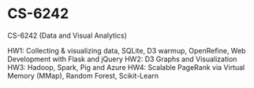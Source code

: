 # CS-6242
CS-6242 (Data and Visual Analytics)


HW1: Collecting & visualizing data, SQLite, D3 warmup, OpenRefine, Web Development with Flask and jQuery
HW2: D3 Graphs and Visualization
HW3: Hadoop, Spark, Pig and Azure
HW4: Scalable PageRank via Virtual Memory (MMap), Random Forest, Scikit-Learn
